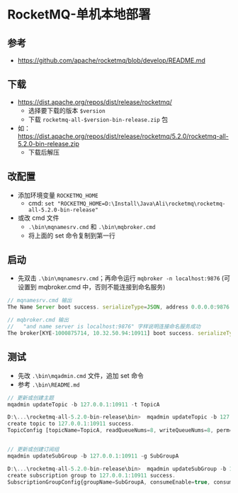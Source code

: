 # RocketMQ-单机本地部署

## 参考
- https://github.com/apache/rocketmq/blob/develop/README.md


## 下载
- https://dist.apache.org/repos/dist/release/rocketmq/
  - 选择要下载的版本 `$version`
  - 下载 `rocketmq-all-$version-bin-release.zip` 包
- 如：https://dist.apache.org/repos/dist/release/rocketmq/5.2.0/rocketmq-all-5.2.0-bin-release.zip
  - 下载后解压


## 改配置
- 添加环境变量 `ROCKETMQ_HOME`
  - cmd: ` set "ROCKETMQ_HOME=D:\Install\Java\Ali\rocketmq\rocketmq-all-5.2.0-bin-release" `
- 或改 cmd 文件
  - `.\bin\mqnamesrv.cmd` 和 `.\bin\mqbroker.cmd`
  - 将上面的 set 命令复制到第一行


## 启动
- 先双击 `.\bin\mqnamesrv.cmd`；再命令运行 ` mqbroker -n localhost:9876 ` (可设置到 mqbroker.cmd 中，否则不能连接到命名服务)
```js
// mqnamesrv.cmd 输出
The Name Server boot success. serializeType=JSON, address 0.0.0.0:9876

// mqbroker.cmd 输出
//   "and name server is localhost:9876" 字样说明连接命名服务成功
The broker[KYE-1000875714, 10.32.50.94:10911] boot success. serializeType=JSON and name server is localhost:9876
```


## 测试
- 先改 `.\bin\mqadmin.cmd` 文件，追加 set 命令
- 参考 `.\bin\README.md`
```js
// 更新或创建主题
mqadmin updateTopic -b 127.0.0.1:10911 -t TopicA

D:\...\rocketmq-all-5.2.0-bin-release\bin>  mqadmin updateTopic -b 127.0.0.1:10911 -t TopicA
create topic to 127.0.0.1:10911 success.
TopicConfig [topicName=TopicA, readQueueNums=8, writeQueueNums=8, perm=RW-, topicFilterType=SINGLE_TAG, topicSysFlag=0, order=false, attributes={}]


// 更新或创建订阅组
mqadmin updateSubGroup -b 127.0.0.1:10911 -g SubGroupA

D:\...\rocketmq-all-5.2.0-bin-release\bin>  mqadmin updateSubGroup -b 127.0.0.1:10911 -g SubGroupA
create subscription group to 127.0.0.1:10911 success.
SubscriptionGroupConfig{groupName=SubGroupA, consumeEnable=true, consumeFromMinEnable=false, consumeBroadcastEnable=false, consumeMessageOrderly=false, retryQueueNums=1, retryMaxTimes=16, groupRetryPolicy=GroupRetryPolicy{type=CUSTOMIZED, exponentialRetryPolicy=null, customizedRetryPolicy=null}, brokerId=0, whichBrokerWhenConsumeSlowly=1, notifyConsumerIdsChangedEnable=true, groupSysFlag=0, consumeTimeoutMinute=15, subscriptionDataSet=null, attributes={}}
```
